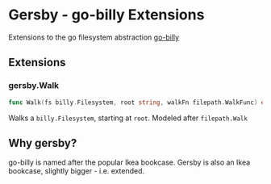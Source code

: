 # Gersby - go-billy Extensions

Extensions to the go filesystem abstraction [go-billy](https://github.com/go-git/go-billy)

## Extensions

### gersby.Walk

```go
func Walk(fs billy.Filesystem, root string, walkFn filepath.WalkFunc) error
```

Walks a `billy.Filesystem`, starting at `root`. Modeled after `filepath.Walk`


## Why gersby?

go-billy is named after the popular Ikea bookcase. Gersby is also an Ikea bookcase, slightly bigger - i.e. extended.